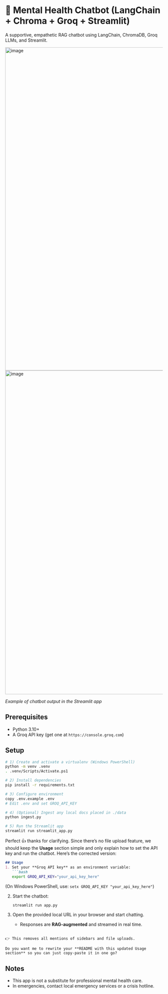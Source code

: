 # 🧠 Mental Health Chatbot (LangChain + Chroma + Groq + Streamlit)

A supportive, empathetic RAG chatbot using LangChain, ChromaDB, Groq LLMs, and Streamlit.

<img width="1919" height="1029" alt="image" src="https://github.com/user-attachments/assets/e8309cbb-9563-4901-9c6b-00514aff72cb" />

<img width="1919" height="1031" alt="image" src="https://github.com/user-attachments/assets/6a1f9d78-b35b-4754-b5bf-3eed9092cae0" />

  
*Example of chatbot output in the Streamlit app*


## Prerequisites
- Python 3.10+
- A Groq API key (get one at `https://console.groq.com`)

## Setup
```bash
# 1) Create and activate a virtualenv (Windows PowerShell)
python -m venv .venv
. .venv/Scripts/Activate.ps1

# 2) Install dependencies
pip install -r requirements.txt

# 3) Configure environment
copy .env.example .env
# Edit .env and set GROQ_API_KEY

# 4) (Optional) Ingest any local docs placed in ./data
python ingest.py

# 5) Run the Streamlit app
streamlit run streamlit_app.py
```

Perfect 👍 thanks for clarifying.
Since there’s no file upload feature, we should keep the **Usage** section simple and only explain how to set the API key and run the chatbot. Here’s the corrected version:

````markdown
## Usage
1. Set your **Groq API key** as an environment variable:
   ```bash
   export GROQ_API_KEY="your_api_key_here"
````

(On Windows PowerShell, use: `setx GROQ_API_KEY "your_api_key_here"`)

2. Start the chatbot:

   ```bash
   streamlit run app.py
   ```

3. Open the provided local URL in your browser and start chatting.

   * Responses are **RAG-augmented** and streamed in real time.

```

👉 This removes all mentions of sidebars and file uploads.  

Do you want me to rewrite your **README with this updated Usage section** so you can just copy-paste it in one go?
```

## Notes
- This app is not a substitute for professional mental health care.
- In emergencies, contact local emergency services or a crisis hotline.

